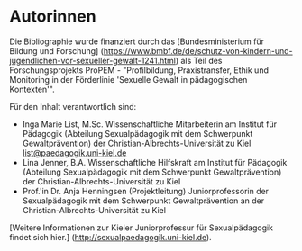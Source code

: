 # Autorinnen

Die Bibliographie wurde finanziert durch das [Bundesministerium für Bildung und Forschung] (https://www.bmbf.de/de/schutz-von-kindern-und-jugendlichen-vor-sexueller-gewalt-1241.html) als Teil des Forschungsprojekts ProPEM - "Profilbildung, Praxistransfer, Ethik und Monitoring in der Förderlinie 'Sexuelle Gewalt in pädagogischen Kontexten'".

Für den Inhalt verantwortlich sind:

* Inga Marie List, M.Sc.
Wissenschaftliche Mitarbeiterin am Institut für Pädagogik (Abteilung Sexualpädagogik mit dem Schwerpunkt Gewaltprävention) der Christian-Albrechts-Universität zu Kiel
list@paedagogik.uni-kiel.de
* Lina Jenner, B.A.
Wissenschaftliche Hilfskraft am Institut für Pädagogik (Abteilung Sexualpädagogik mit dem Schwerpunkt Gewaltprävention) der Christian-Albrechts-Universität zu Kiel
* Prof.'in Dr. Anja Henningsen (Projektleitung)
Juniorprofessorin der Sexualpädagogik mit dem Schwerpunkt Gewaltprävention an der Christian-Albrechts-Universität zu Kiel

[Weitere Informationen zur Kieler Juniorprofessur für Sexualpädagogik findet sich hier.] (http://sexualpaedagogik.uni-kiel.de).
